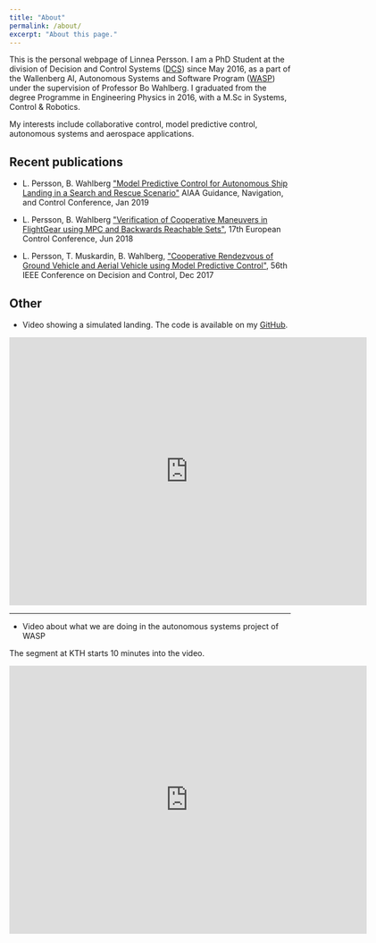 ```yaml
---
title: "About"
permalink: /about/
excerpt: "About this page."
---
```

This is the personal webpage of Linnea Persson. I am a PhD Student at the division of Decision and Control Systems ([DCS](https://www.kth.se/ac/division-of-decision-and-control-systems)) since May 2016, as a part of the Wallenberg AI, Autonomous Systems and Software Program ([WASP](http://wasp-sweden.org/)) under the supervision of Professor Bo Wahlberg.
I graduated from the degree Programme in Engineering Physics in 2016, with a M.Sc in Systems, Control & Robotics. 

My interests include collaborative control, model predictive control, autonomous systems and aerospace applications. 

## Recent publications

* L. Persson, B. Wahlberg ["Model Predictive Control for Autonomous Ship Landing in a Search and Rescue Scenario"]() AIAA Guidance, Navigation, and Control Conference, Jan 2019

* L. Persson, B. Wahlberg ["Verification of Cooperative Maneuvers in FlightGear
using MPC and Backwards Reachable Sets"](), 17th European Control Conference, Jun 2018

* L. Persson, T. Muskardin, B. Wahlberg, ["Cooperative Rendezvous of Ground Vehicle and Aerial Vehicle using Model Predictive Control"](http://ieeexplore.ieee.org/document/8264069/), 56th IEEE Conference on Decision and Control, Dec 2017

## Other
* Video showing a simulated landing. The code is available on my [GitHub](https://github.com/laperss/fg-cc-sim).
<iframe width="640" height="480" src="https://www.youtube.com/embed/NVoVifrLwvw?rel=0&amp;controls=0&amp;showinfo=0" frameborder="0" allowfullscreen></iframe>



-----------

* Video about what we are doing in the autonomous systems project of WASP

The segment at KTH starts 10 minutes into the video.

<iframe width="640" height="480" src="https://www.youtube.com/embed/P0ygcWLYwaM??rel=0&amp;controls=0&amp;showinfo=0;start=599" frameborder="0" allowfullscreen></iframe>

